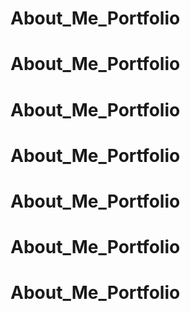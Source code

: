 # About_Me_Portfolio
# About_Me_Portfolio
# About_Me_Portfolio
# About_Me_Portfolio
# About_Me_Portfolio
# About_Me_Portfolio
# About_Me_Portfolio

